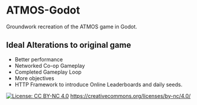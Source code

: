 # ATMOS-Godot
 Groundwork recreation of the ATMOS game in Godot. 
 
 ## Ideal Alterations to original game
 
 * Better performance
 * Networked Co-op Gameplay
 * Completed Gameplay Loop
 * More objectives
 * HTTP Framework to introduce Online Leaderboards and daily seeds.

[![License: CC BY-NC 4.0](https://licensebuttons.net/l/by-nc/4.0/80x15.png)](https://creativecommons.org/licenses/by-nc/4.0/) https://creativecommons.org/licenses/by-nc/4.0/
